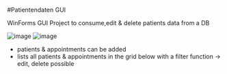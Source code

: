 #Patientendaten GUI

WinForms GUI Project to consume,edit & delete patients data from a DB

![image](https://user-images.githubusercontent.com/60219737/190643900-84c1fa7d-d376-4dcc-98b2-f2e98536afef.png)
![image](https://user-images.githubusercontent.com/60219737/190644431-d504f8d6-f142-47c8-98bc-043ac9a7e8c7.png)

- patients & appointments can be added
- lists all patients & appointments in the grid below with a filter function
-> edit, delete possible 
